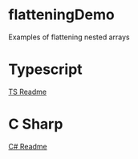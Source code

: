 # flatteningDemo
Examples of flattening nested arrays

# Typescript

[TS Readme](./TS/Readme.md)

# C Sharp

[C# Readme](./CSharp/Flattening/Readme.md)